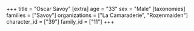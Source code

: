 +++
title = "Oscar Savoy"
[extra]
age = "33"
sex = "Male"
[taxonomies]
families = ["Savoy"]
organizations = ["La Camaraderie", "Rozenmaiden"]
character_id = ["39"]
family_id = ["11"]
+++


